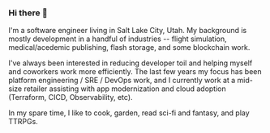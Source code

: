 ### Hi there 👋

<!--
**stevesea/stevesea** is a ✨ _special_ ✨ repository because its `README.md` (this file) appears on your GitHub profile.

Here are some ideas to get you started:

- 🔭 I’m currently working on ...
- 🌱 I’m currently learning ...
- 👯 I’m looking to collaborate on ...
- 🤔 I’m looking for help with ...
- 💬 Ask me about ...
- 📫 How to reach me: ...
- 😄 Pronouns: ...
- ⚡ Fun fact: ...
-->

I'm a software engineer living in Salt Lake City, Utah. My background is mostly development in a handful of industries -- flight simulation, medical/acedemic publishing, flash storage, and some blockchain work. 

I've always been interested in reducing developer toil and helping myself and coworkers work more efficiently. The last few years my focus has been platform engineering / SRE / DevOps work, and I currently work at a mid-size retailer assisting with app modernization and cloud adoption (Terraform, CICD, Observability, etc). 

In my spare time, I like to cook, garden, read sci-fi and fantasy, and play TTRPGs.
